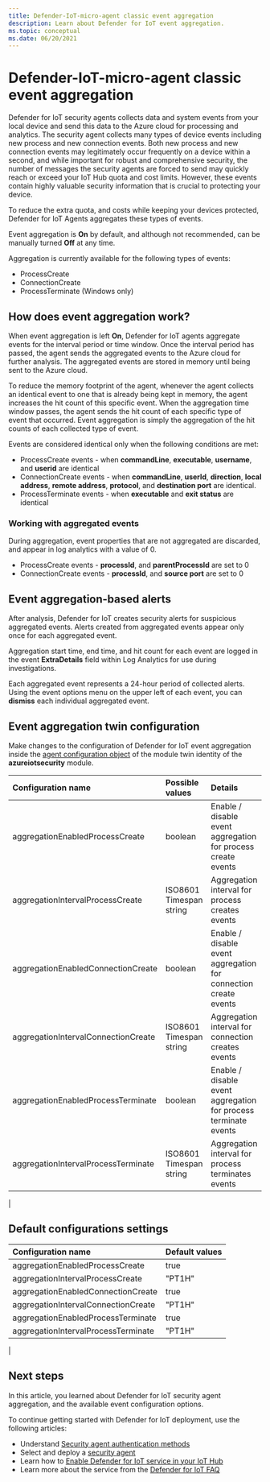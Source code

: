 ```yaml
---
title: Defender-IoT-micro-agent classic event aggregation
description: Learn about Defender for IoT event aggregation.
ms.topic: conceptual
ms.date: 06/20/2021
---
```


# Defender-IoT-micro-agent classic event aggregation

Defender for IoT security agents collects data and system events from your local device and send this data to the Azure cloud for processing and analytics. The security agent collects many types of device events including new process and new connection events. Both new process and new connection events may legitimately occur frequently on a device within a second, and while important for robust and comprehensive security, the number of messages the security agents are forced to send may quickly reach or exceed your IoT Hub quota and cost limits. However, these events contain highly valuable security information that is crucial to protecting your device.

To reduce the extra quota, and costs while keeping your devices protected, Defender for IoT Agents aggregates these types of events.

Event aggregation is **On** by default, and although not recommended, can be manually turned **Off** at any time.

Aggregation is currently available for the following types of events:

* ProcessCreate
* ConnectionCreate
* ProcessTerminate (Windows only)

## How does event aggregation work?

When event aggregation is left **On**, Defender for IoT agents aggregate events for the interval period or time window.
Once the interval period has passed, the agent sends the aggregated events to the Azure cloud for further analysis.
The aggregated events are stored in memory until being sent to the Azure cloud.

To reduce the memory footprint of the agent, whenever the agent collects an identical event to one that is already being kept in memory, the agent increases the hit count of this specific event. When the aggregation time window passes, the agent sends the hit count of each specific type of event that occurred. Event aggregation is simply the aggregation of the hit counts of each collected type of event.

Events are considered identical only when the following conditions are met:

* ProcessCreate events - when **commandLine**, **executable**, **username**, and **userid** are identical
* ConnectionCreate events - when **commandLine**, **userId**, **direction**, **local address**, **remote address**, **protocol**, and **destination port** are identical.
* ProcessTerminate events - when **executable** and **exit status** are identical

### Working with aggregated events

During aggregation, event properties that are not aggregated are discarded, and appear in log analytics with a value of 0.

* ProcessCreate events - **processId**, and **parentProcessId** are set to 0
* ConnectionCreate events - **processId**, and **source port** are set to 0

## Event aggregation-based alerts

After analysis, Defender for IoT creates security alerts for suspicious aggregated events. Alerts created from aggregated events appear only once for each aggregated event.

Aggregation start time, end time, and hit count for each event are logged in the event **ExtraDetails** field within Log Analytics for use during investigations.

Each aggregated event represents a 24-hour period of collected alerts. Using the event options menu on the upper left of each event, you can **dismiss** each individual aggregated event.

## Event aggregation twin configuration

Make changes to the configuration of Defender for IoT event aggregation inside the [agent configuration object](how-to-agent-configuration.md) of the module twin identity of the **azureiotsecurity** module.

| Configuration name | Possible values | Details | Remarks |
|:-----------|:---------------|:--------|:--------|
| aggregationEnabledProcessCreate | boolean | Enable / disable event aggregation for process create events |
| aggregationIntervalProcessCreate | ISO8601 Timespan string | Aggregation interval for process creates events |
| aggregationEnabledConnectionCreate | boolean| Enable / disable event aggregation for connection create events |
| aggregationIntervalConnectionCreate | ISO8601 Timespan string | Aggregation interval for connection creates events |
| aggregationEnabledProcessTerminate | boolean | Enable / disable event aggregation for process terminate events | Windows only|
| aggregationIntervalProcessTerminate | ISO8601 Timespan string | Aggregation interval for process terminates events | Windows only|
|

## Default configurations settings

| Configuration name | Default values |
|:-----------|:---------------|
| aggregationEnabledProcessCreate | true |
| aggregationIntervalProcessCreate | "PT1H"|
| aggregationEnabledConnectionCreate | true |
| aggregationIntervalConnectionCreate | "PT1H"|
| aggregationEnabledProcessTerminate | true |
| aggregationIntervalProcessTerminate | "PT1H"|
|

## Next steps

In this article, you learned about Defender for IoT security agent aggregation, and the available event configuration options.

To continue getting started with Defender for IoT deployment, use the following articles:

- Understand [Security agent authentication methods](concept-security-agent-authentication-methods.md)
- Select and deploy a [security agent](how-to-deploy-agent.md)
- Learn how to [Enable Defender for IoT service in your IoT Hub](quickstart-onboard-iot-hub.md)
- Learn more about the service from the [Defender for IoT FAQ](resources-agent-frequently-asked-questions.md)
